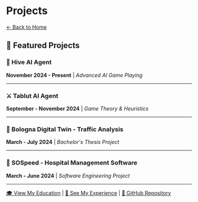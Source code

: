 # Projects

[← Back to Home](./README.md)

## 🚀 Featured Projects

### 🐝 Hive AI Agent
**November 2024 - Present** | *Advanced AI Game Playing*

---

### ⚔️ Tablut AI Agent
**September - November 2024** | *Game Theory & Heuristics*

---

### 🚗 Bologna Digital Twin - Traffic Analysis
**March - July 2024** | *Bachelor's Thesis Project*

---

### 🏥 SOSpeed - Hospital Management Software
**March - June 2024** | *Software Engineering Project*

---

[🎓 View My Education](./education.md) | [💼 See My Experience](./experience.md) | [🔗 GitHub Repository](https://github.com/YOUR_USERNAME)